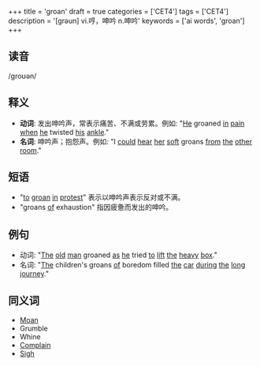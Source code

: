 +++
title = 'groan'
draft = true
categories = ['CET4']
tags = ['CET4']
description = '[grəun] vi.哼，呻吟 n.呻吟'
keywords = ['ai words', 'groan']
+++

## 读音
/ɡroʊən/

## 释义
- **动词**: 发出呻吟声，常表示痛苦、不满或劳累。例如: "[He](/post/he/) groaned [in](/post/in/) [pain](/post/pain/) [when](/post/when/) [he](/post/he/) twisted [his](/post/his/) [ankle](/post/ankle/)."
- **名词**: 呻吟声；抱怨声。例如: "I [could](/post/could/) [hear](/post/hear/) [her](/post/her/) [soft](/post/soft/) groans [from](/post/from/) [the](/post/the/) [other](/post/other/) [room](/post/room/)."

## 短语
- "[to](/post/to/) [groan](/post/groan/) [in](/post/in/) [protest](/post/protest/)" 表示以呻吟声表示反对或不满。
- "groans [of](/post/of/) exhaustion" 指因疲惫而发出的呻吟。

## 例句
- 动词: "[The](/post/the/) [old](/post/old/) [man](/post/man/) groaned [as](/post/as/) [he](/post/he/) tried [to](/post/to/) [lift](/post/lift/) [the](/post/the/) [heavy](/post/heavy/) [box](/post/box/)."
- 名词: "[The](/post/the/) children's groans [of](/post/of/) boredom filled [the](/post/the/) [car](/post/car/) [during](/post/during/) [the](/post/the/) [long](/post/long/) [journey](/post/journey/)."

## 同义词
- [Moan](/post/moan/)
- Grumble
- Whine
- [Complain](/post/complain/)
- [Sigh](/post/sigh/)
